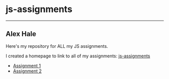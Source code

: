 # js-assignments
___

## Alex Hale

Here's my repository for ALL my JS assignments.

I created a homepage to link to all of my assignments:
[js-assignments](https://haleboat-js-assignments.netlify.com/)


- [Assignment 1](https://haleboat-js-assignments.netlify.com/jscourse/js-assignment1/code/index.html)
- [Assignment 2](https://haleboat-js-assignments.netlify.com/jscourse/js-assignment2/code/index.html)
